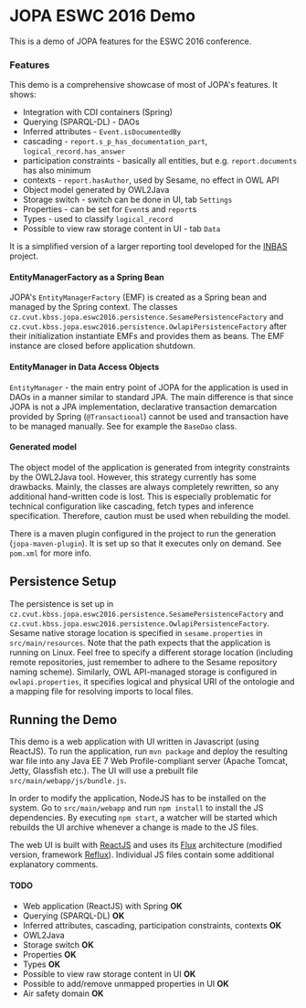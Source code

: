 # JOPA ESWC 2016 Demo

This is a demo of JOPA features for the ESWC 2016 conference.

### Features

This demo is a comprehensive showcase of most of JOPA's features. It shows:

- Integration with CDI containers (Spring)
- Querying (SPARQL-DL) - DAOs
- Inferred attributes - `Event.isDocumentedBy`
- cascading - `report.s_p_has_documentation_part`, `logical_record.has_answer`
- participation constraints - basically all entities, but e.g. `report.documents` has also minimum
- contexts - `report.hasAuthor`, used by Sesame, no effect in OWL API
- Object model generated by OWL2Java
- Storage switch - switch can be done in UI, tab `Settings`
- Properties - can be set for `Event`s and `report`s
- Types - used to classify `logical_record`
- Possible to view raw storage content in UI - tab `Data`

It is a simplified version of a larger reporting tool developed for the [INBAS](https://www.inbas.cz) project.

#### EntityManagerFactory as a Spring Bean

JOPA's `EntityManagerFactory` (EMF) is created as a Spring bean and managed by the Spring context. The classes
`cz.cvut.kbss.jopa.eswc2016.persistence.SesamePersistenceFactory` and `cz.cvut.kbss.jopa.eswc2016.persistence.OwlapiPersistenceFactory`
 after their initialization instantiate EMFs and provides them as beans. 
The EMF instance are closed before application shutdown.

#### EntityManager in Data Access Objects

`EntityManager` - the main entry point of JOPA for the application is used in DAOs in a manner similar to standard JPA. The main
difference is that since JOPA is not a JPA implementation, declarative transaction demarcation provided by Spring (`@Transactional`)
cannot be used and transaction have to be managed manually. See for example the `BaseDao` class.

#### Generated model

The object model of the application is generated from integrity constraints by the OWL2Java tool. However, this strategy currently has
some drawbacks. Mainly, the classes are always completely rewritten, so any additional hand-written code is lost. This
is especially problematic for technical configuration like cascading, fetch types and inference specification. Therefore, caution must be used when rebuilding the model.

There is a maven plugin configured in the project to run the generation (`jopa-maven-plugin`). It is set up so that it
executes only on demand. See `pom.xml` for more info.

## Persistence Setup

The persistence is set up in `cz.cvut.kbss.jopa.eswc2016.persistence.SesamePersistenceFactory` and `cz.cvut.kbss.jopa.eswc2016.persistence.OwlapiPersistenceFactory`.
Sesame native storage location is specified in `sesame.properties` in `src/main/resources`. Note that the path expects that the application is running on Linux. Feel free to specify
a different storage location (including remote repositories, just remember to adhere to the Sesame repository naming scheme).
Similarly, OWL API-managed storage is configured in `owlapi.properties`, it specifies logical and physical URI of the ontologie and a mapping file for
resolving imports to local files.

## Running the Demo

This demo is a web application with UI written in Javascript (using ReactJS). To run the application, run `mvn package` and deploy
the resulting war file into any Java EE 7 Web Profile-compliant server (Apache Tomcat, Jetty, Glassfish etc.).
The UI will use a prebuilt file `src/main/webapp/js/bundle.js`.

In order to modify the application, NodeJS has to be installed on the system. Go to `src/main/webapp` and run `npm install` to install the JS
dependencies. By executing `npm start`, a watcher will be started which rebuilds the UI archive whenever a change is made to the JS files.

The web UI is built with [ReactJS](https://facebook.github.io/react/) and uses its [Flux](https://facebook.github.io/flux/docs/overview.html)
architecture (modified version, framework [Reflux](https://github.com/reflux/refluxjs)). 
Individual JS files contain some additional explanatory comments.

#### TODO

- Web application (ReactJS) with Spring     **OK**
- Querying (SPARQL-DL)  **OK**
- Inferred attributes, cascading, participation constraints, contexts   **OK**
- OWL2Java
- Storage switch    **OK**
- Properties     **OK**
- Types     **OK**
- Possible to view raw storage content in UI    **OK**
- Possible to add/remove unmapped properties in UI  **OK**
- Air safety domain     **OK**
